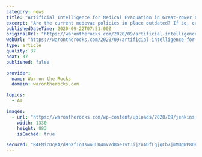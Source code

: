 ```yaml
---
category: news
title: "Artificial Intelligence for Medical Evacuation in Great-Power Conflict"
excerpt: "Are the current medevac policies in place outdated? If so, can artificial intelligence improve upon current practices? The military medevac enterprise is complex. As a result, any automation of location and dispatching decision-making requires accurate ..."
publishedDateTime: 2020-09-22T07:51:00Z
originalUrl: "https://warontherocks.com/2020/09/artificial-intelligence-for-medical-evacuation-in-great-power-conflict/"
webUrl: "https://warontherocks.com/2020/09/artificial-intelligence-for-medical-evacuation-in-great-power-conflict/"
type: article
quality: 37
heat: 37
published: false

provider:
  name: War on the Rocks
  domain: warontherocks.com

topics:
  - AI

images:
  - url: "https://warontherocks.com/wp-content/uploads/2020/09/jenkins.jpg"
    width: 1330
    height: 883
    isCached: true

secured: "R4EMicDqKA/d9nXfIo1swoJUK4mV7d8GeTvtJijznADfLqjqCb7jmMUgWP8DEnP84vRoaJGnYU7etq6PBZnMclZY5nptDKOqrW4lYISdGagX+pwpNo5C5MQVcJiN8W7NLh63aPh/1aJCwP/+XAeEAG6vzoCYlqMML8+8XP2DVxCKFqRo8w0swQ8KdoXej8wYjerWAOjb8Re3R5B2AiKSbDuNZ7dnzWB8GMOqepDMmnznc46StEiwgJz+PeXMKl/xGerEUwfPu/XGcZFZgnrgkH3+S0nASEFMPiXbwBnEk6WsBtP3xxk6Y39XpdGwJVn4PoserFJx2lPQSV/pTD/VjXmS3nTu4XCL0m5X7T0ud88=;oRcm5krKPbNx4/jRcXlpQg=="
---
```


